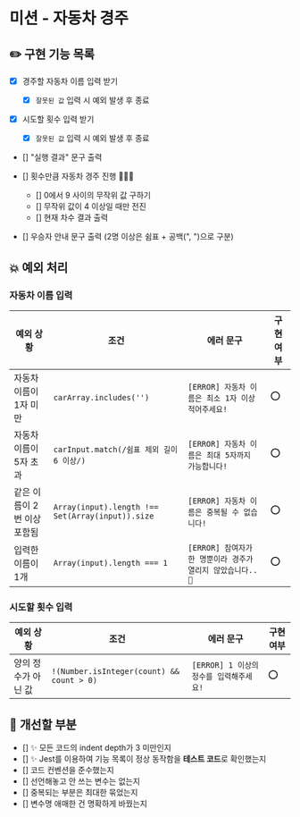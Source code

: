 # 미션 - 자동차 경주

## ✏️ 구현 기능 목록

- [x] 경주할 자동차 이름 입력 받기

  - [x] `잘못된 값` 입력 시 예외 발생 후 종료

- [x] 시도할 횟수 입력 받기

  - [x] `잘못된 값` 입력 시 예외 발생 후 종료

- [] "실행 결과" 문구 출력
- [] 횟수만큼 자동차 경주 진행 🚗🚓🚕

  - [] 0에서 9 사이의 무작위 값 구하기
  - [] 무작위 값이 4 이상일 때만 전진
  - [] 현재 차수 결과 출력

- [] 우승자 안내 문구 출력 (2명 이상은 쉼표 + 공백(", ")으로 구분)

## 💥 예외 처리

### 자동차 이름 입력

| 예외 상황                   | 조건                                             | 에러 문구                                                   | 구현 여부 |
| --------------------------- | ------------------------------------------------ | ----------------------------------------------------------- | --------- |
| 자동차 이름이 1자 미만      | `carArray.includes('')`                          | `[ERROR] 자동차 이름은 최소 1자 이상 적어주세요!`           | ⭕        |
| 자동차 이름이 5자 초과      | `carInput.match(/쉼표 제외 길이 6 이상/)`        | `[ERROR] 자동차 이름은 최대 5자까지 가능합니다!`            | ⭕        |
| 같은 이름이 2번 이상 포함됨 | `Array(input).length !== Set(Array(input)).size` | `[ERROR] 자동차 이름은 중복될 수 없습니다!`                 | ⭕        |
| 입력한 이름이 1개           | `Array(input).length === 1`                      | `[ERROR] 참여자가 한 명뿐이라 경주가 열리지 않았습니다..🤔` | ⭕        |

### 시도할 횟수 입력

| 예외 상황           | 조건                                      | 에러 문구                               | 구현 여부 |
| ------------------- | ----------------------------------------- | --------------------------------------- | --------- |
| 양의 정수가 아닌 값 | `!(Number.isInteger(count) && count > 0)` | `[ERROR] 1 이상의 정수를 입력해주세요!` | ⭕        |

## 🤔 개선할 부분

- [] ✨ 모든 코드의 indent depth가 3 미만인지
- [] ✨ Jest를 이용하여 기능 목록이 정상 동작함을 **테스트 코드**로 확인했는지
- [] 코드 컨벤션을 준수했는지
- [] 선언해놓고 안 쓰는 변수는 없는지
- [] 중복되는 부분은 최대한 묶었는지
- [] 변수명 애매한 건 명확하게 바꿨는지
